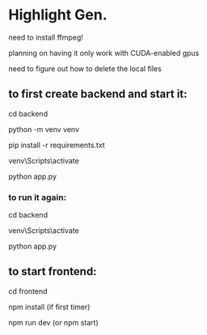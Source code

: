 # Highlight Gen.
need to install ffmpeg!

planning on having it only work with CUDA-enabled gpus

need to figure out how to delete the local files

## to first create backend and start it:
cd backend

python -m venv venv

pip install -r requirements.txt

venv\Scripts\activate

python app.py

### to run it again:
cd backend

venv\Scripts\activate

python app.py


## to start frontend:
cd frontend

npm install (if first timer)

npm run dev (or npm start)
